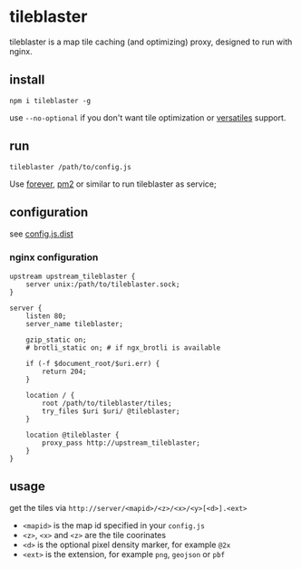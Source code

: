 # tileblaster

tileblaster is a map tile caching (and optimizing) proxy, designed to run with nginx.

## install

`npm i tileblaster -g`

use `--no-optional` if you don't want tile optimization or [versatiles](https://github.com/versatiles-org/versatiles-spec) support.

## run

`tileblaster /path/to/config.js`

Use [forever](https://npmjs.com/package/forever), [pm2](https://npmjs.com/package/pm2) or similar to run tileblaster as service;

## configuration

see [config.js.dist](config.js.dist)

### nginx configuration

```
upstream upstream_tileblaster {
	server unix:/path/to/tileblaster.sock;
}

server {
	listen 80;
	server_name tileblaster;
	
	gzip_static on;
	# brotli_static on; # if ngx_brotli is available
	
	if (-f $document_root/$uri.err) {
		return 204;
	}

	location / {
		root /path/to/tileblaster/tiles;
		try_files $uri $uri/ @tileblaster;
	}

	location @tileblaster {
		proxy_pass http://upstream_tileblaster;
	}
}
```

## usage

get the tiles via `http://server/<mapid>/<z>/<x>/<y>[<d>].<ext>`
	
* `<mapid>` is the map id specified in your `config.js`
* `<z>`, `<x>` and `<z>` are the tile coorinates
* `<d>` is the optional pixel density marker, for example `@2x`
* `<ext>` is the extension, for example `png`, `geojson` or `pbf`
	
